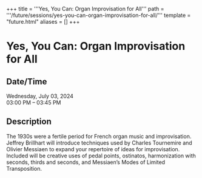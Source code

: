 +++
title = '''Yes, You Can: Organ Improvisation for All'''
path = '''/future/sessions/yes-you-can-organ-improvisation-for-all/'''
template = "future.html"
aliases = []
+++

<h1>Yes, You Can: Organ Improvisation for All</h1>

<h2>Date/Time</h2>
<p>Wednesday, July 03, 2024<br>
03:00 PM – 03:45 PM</p>
<h2>Description</h2>

The 1930s were a fertile period for French organ music and improvisation. Jeffrey Brillhart will introduce techniques used by Charles Tournemire and Olivier Messiaen to expand your repertoire of ideas for improvisation. Included will be creative uses of pedal points, ostinatos, harmonization with seconds, thirds and seconds, and Messiaen’s Modes of Limited Transposition.


